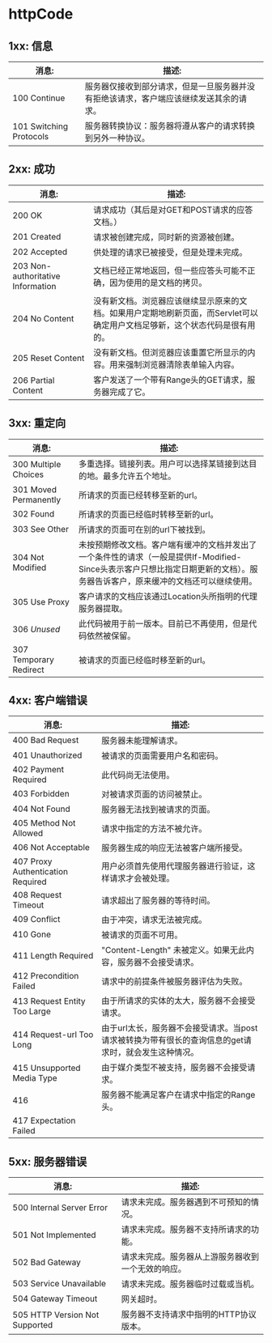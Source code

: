# httpCode

## 1xx: 信息

| 消息:                     | 描述:                                      |
| ----------------------- | ---------------------------------------- |
| 100 Continue            | 服务器仅接收到部分请求，但是一旦服务器并没有拒绝该请求，客户端应该继续发送其余的请求。 |
| 101 Switching Protocols | 服务器转换协议：服务器将遵从客户的请求转换到另外一种协议。            |

## 2xx: 成功

| 消息:                               | 描述:                                      |
| --------------------------------- | ---------------------------------------- |
| 200 OK                            | 请求成功（其后是对GET和POST请求的应答文档。）               |
| 201 Created                       | 请求被创建完成，同时新的资源被创建。                       |
| 202 Accepted                      | 供处理的请求已被接受，但是处理未完成。                      |
| 203 Non-authoritative Information | 文档已经正常地返回，但一些应答头可能不正确，因为使用的是文档的拷贝。       |
| 204 No Content                    | 没有新文档。浏览器应该继续显示原来的文档。如果用户定期地刷新页面，而Servlet可以确定用户文档足够新，这个状态代码是很有用的。 |
| 205 Reset Content                 | 没有新文档。但浏览器应该重置它所显示的内容。用来强制浏览器清除表单输入内容。   |
| 206 Partial Content               | 客户发送了一个带有Range头的GET请求，服务器完成了它。           |

## 3xx: 重定向

| 消息:                    | 描述:                                      |
| ---------------------- | ---------------------------------------- |
| 300 Multiple Choices   | 多重选择。链接列表。用户可以选择某链接到达目的地。最多允许五个地址。       |
| 301 Moved Permanently  | 所请求的页面已经转移至新的url。                        |
| 302 Found              | 所请求的页面已经临时转移至新的url。                      |
| 303 See Other          | 所请求的页面可在别的url下被找到。                       |
| 304 Not Modified       | 未按预期修改文档。客户端有缓冲的文档并发出了一个条件性的请求（一般是提供If-Modified-Since头表示客户只想比指定日期更新的文档）。服务器告诉客户，原来缓冲的文档还可以继续使用。 |
| 305 Use Proxy          | 客户请求的文档应该通过Location头所指明的代理服务器提取。         |
| 306 *Unused*           | 此代码被用于前一版本。目前已不再使用，但是代码依然被保留。            |
| 307 Temporary Redirect | 被请求的页面已经临时移至新的url。                       |

## 4xx: 客户端错误

| 消息:                               | 描述:                                      |
| --------------------------------- | ---------------------------------------- |
| 400 Bad Request                   | 服务器未能理解请求。                               |
| 401 Unauthorized                  | 被请求的页面需要用户名和密码。                          |
| 402 Payment Required              | 此代码尚无法使用。                                |
| 403 Forbidden                     | 对被请求页面的访问被禁止。                            |
| 404 Not Found                     | 服务器无法找到被请求的页面。                           |
| 405 Method Not Allowed            | 请求中指定的方法不被允许。                            |
| 406 Not Acceptable                | 服务器生成的响应无法被客户端所接受。                       |
| 407 Proxy Authentication Required | 用户必须首先使用代理服务器进行验证，这样请求才会被处理。             |
| 408 Request Timeout               | 请求超出了服务器的等待时间。                           |
| 409 Conflict                      | 由于冲突，请求无法被完成。                            |
| 410 Gone                          | 被请求的页面不可用。                               |
| 411 Length Required               | "Content-Length" 未被定义。如果无此内容，服务器不会接受请求。  |
| 412 Precondition Failed           | 请求中的前提条件被服务器评估为失败。                       |
| 413 Request Entity Too Large      | 由于所请求的实体的太大，服务器不会接受请求。                   |
| 414 Request-url Too Long          | 由于url太长，服务器不会接受请求。当post请求被转换为带有很长的查询信息的get请求时，就会发生这种情况。 |
| 415 Unsupported Media Type        | 由于媒介类型不被支持，服务器不会接受请求。                    |
| 416                               | 服务器不能满足客户在请求中指定的Range头。                  |
| 417 Expectation Failed            |                                          |

## 5xx: 服务器错误

| 消息:                            | 描述:                       |
| ------------------------------ | ------------------------- |
| 500 Internal Server Error      | 请求未完成。服务器遇到不可预知的情况。       |
| 501 Not Implemented            | 请求未完成。服务器不支持所请求的功能。       |
| 502 Bad Gateway                | 请求未完成。服务器从上游服务器收到一个无效的响应。 |
| 503 Service Unavailable        | 请求未完成。服务器临时过载或当机。         |
| 504 Gateway Timeout            | 网关超时。                     |
| 505 HTTP Version Not Supported | 服务器不支持请求中指明的HTTP协议版本。     |